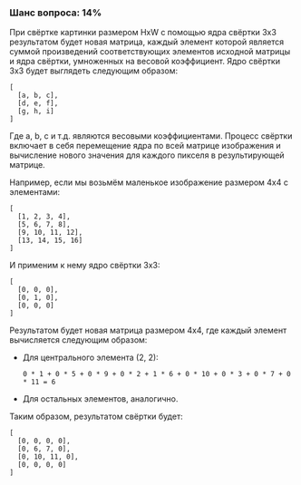 ### Шанс вопроса: 14%

При свёртке картинки размером HxW с помощью ядра свёртки 3x3 результатом будет новая матрица, каждый элемент которой является суммой произведений соответствующих элементов исходной матрицы и ядра свёртки, умноженных на весовой коэффициент. Ядро свёртки 3x3 будет выглядеть следующим образом:

```
[
  [a, b, c],
  [d, e, f],
  [g, h, i]
]
```

Где a, b, c и т.д. являются весовыми коэффициентами. Процесс свёртки включает в себя перемещение ядра по всей матрице изображения и вычисление нового значения для каждого пикселя в результирующей матрице.

Например, если мы возьмём маленькое изображение размером 4x4 с элементами:

```
[
  [1, 2, 3, 4],
  [5, 6, 7, 8],
  [9, 10, 11, 12],
  [13, 14, 15, 16]
]
```

И применим к нему ядро свёртки 3x3:

```
[
  [0, 0, 0],
  [0, 1, 0],
  [0, 0, 0]
]
```

Результатом будет новая матрица размером 4x4, где каждый элемент вычисляется следующим образом:

- Для центрального элемента (2, 2):
  ```
  0 * 1 + 0 * 5 + 0 * 9 + 0 * 2 + 1 * 6 + 0 * 10 + 0 * 3 + 0 * 7 + 0 * 11 = 6
  ```
- Для остальных элементов, аналогично.

Таким образом, результатом свёртки будет:

```
[
  [0, 0, 0, 0],
  [0, 6, 7, 0],
  [0, 10, 11, 0],
  [0, 0, 0, 0]
]
```